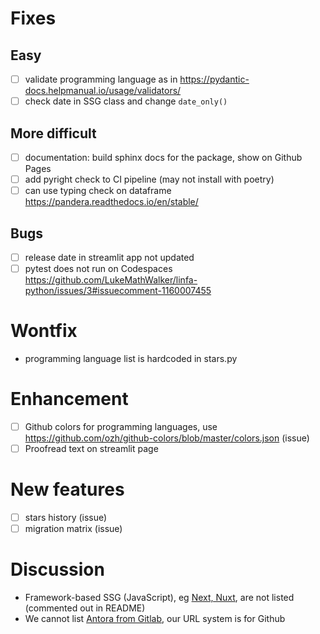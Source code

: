 Fixes
=====

## Easy

- [ ] validate programming language as in https://pydantic-docs.helpmanual.io/usage/validators/
- [ ] check date in SSG class and change `date_only()`

## More difficult

- [ ] documentation: build sphinx docs for the package, show on Github Pages
- [ ] add pyright check to CI pipeline (may not install with poetry)
- [ ] can use typing check on dataframe https://pandera.readthedocs.io/en/stable/

## Bugs

- [ ] release date in streamlit app not updated 
- [ ] pytest does not run on Codespaces https://github.com/LukeMathWalker/linfa-python/issues/3#issuecomment-1160007455

Wontfix
=======

- programming language list is hardcoded in stars.py

Enhancement
===========

- [ ] Github colors for programming languages, use https://github.com/ozh/github-colors/blob/master/colors.json (issue)
- [ ] Proofread text on streamlit page

New features
============

- [ ] stars history (issue)
- [ ] migration matrix (issue)

Discussion
==========

- Framework-based SSG (JavaScript), eg [Next, Nuxt](https://ssg-build-performance-tests.netlify.app/), are not listed (commented out in README) 
- We cannot list [Antora from Gitlab](https://gitlab.com/antora/antora), our URL system is for Github
